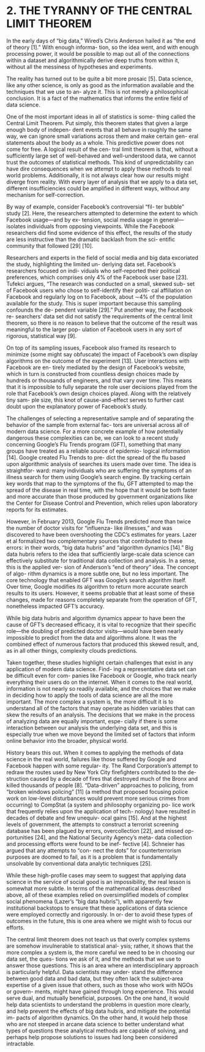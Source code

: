 # 2. THE TYRANNY OF THE CENTRAL LIMIT THEOREMIn the early days of “big data,” Wired’s Chris Anderson hailed it as “the end of theory [1].” With enough informa- tion, so the idea went, and with enough processing power, it would be possible to map out all of the connections within a dataset and algorithmically derive deep truths from within it, without all the messiness of hypotheses and experiments.The reality has turned out to be quite a bit more prosaic [5]. Data science, like any other science, is only as good as the information available and the techniques that we use to an- alyze it. This is not merely a philosophical conclusion. It is a fact of the mathematics that informs the entire field of data science.One of the most important ideas in all of statistics is some- thing called the Central Limit Theorem. Put simply, this theorem states that given a large enough body of indepen- dent events that all behave in roughly the same way, we can ignore small variations across them and make certain gen- eral statements about the body as a whole. This predictive power does not come for free. A logical result of the cen- tral limit theorem is that, without a sufficiently large set of well-behaved and well-understood data, we cannot trust the outcomes of statistical methods. This kind of unpredictability can have dire consequences when we attempt to apply these methods to real world problems. Additionally, it is not always clear how our results might diverge from reality. With every layer of analysis that we apply to a data set, different insufficiencies could be amplified in different ways, without any mechanism for self-correction.By way of example, consider Facebook’s controversial “fil- ter bubble” study [2]. Here, the researchers attempted to determine the extent to which Facebook usage—and by ex- tension, social media usage in general—isolates individuals from opposing viewpoints. While the Facebook researchers did find some evidence of this effect, the results of the study are less instructive than the dramatic backlash from the sci- entific community that followed [29] [10].Researchers and experts in the field of social media and big data excoriated the study, highlighting the limited un- derlying data set. Facebook’s researchers focused on indi- viduals who self-reported their political preferences, which comprises only 4% of the Facebook user base [23]. Tufekci argues, “The research was conducted on a small, skewed sub- set of Facebook users who chose to self-identify their politi- cal affiliation on Facebook and regularly log on to Facebook, about ∼4% of the population available for the study. This is super important because this sampling confounds the de- pendent variable [29].” Put another way, the Facebook re- searchers’ data set did not satisfy the requirements of the central limit theorem, so there is no reason to believe that the outcome of the result was meaningful to the larger pop- ulation of Facebook users in any sort of rigorous, statistical way [9].On top of its sampling issues, Facebook also framed its research to minimize (some might say obfuscate) the impact of Facebook’s own display algorithms on the outcome of the experiment [13]. User interactions with Facebook are en- tirely mediated by the design of Facebook’s website, which in turn is constructed from countless design choices made by hundreds or thousands of engineers, and that vary over time. This means that it is impossible to fully separate the role user decisions played from the role that Facebook’s own design choices played. Along with the relatively tiny sam- ple size, this knot of cause-and-effect serves to further cast doubt upon the explanatory power of Facebook’s study.The challenges of selecting a representative sample and of separating the behavior of the sample from external fac- tors are universal across all of modern data science. For a more concrete example of how potentially dangerous these complexities can be, we can look to a recent study concerning Google’s Flu Trends program (GFT), something that many groups have treated as a reliable source of epidemio- logical information [14]. Google created Flu Trends to pre- dict the spread of the flu based upon algorithmic analysis of searches its users made over time. The idea is straightfor- ward: many individuals who are suffering the symptoms of an illness search for them using Google’s search engine. By tracking certain key words that map to the symptoms of the flu, GFT attempted to map the spread of the disease in real time, with the hope that it would be both faster and more accurate than those produced by government organizations like the Center for Disease Control and Prevention, which relies upon laboratory reports for its estimates.However, in February 2013, Google Flu Trends predicted more than twice the number of doctor visits for “influenza- like illnesses,” and was discovered to have been overshooting the CDC’s estimates for years. Lazer et al formalized two complementary sources that contributed to these errors: in their words, “big data hubris” and “algorithm dynamics [14].” Big data hubris refers to the idea that sufficiently large-scale data science can effectively substitute for traditional data collection and analysis. In a sense, this is the applied ver- sion of Anderson’s “end of theory” idea. The concept of algo- rithm dynamics is a more subtle one, but no less important. The core technology that enabled GFT was Google’s search algorithm itself. Over time, Google modifies its algorithm to return more accurate search results to its users. However, it seems probable that at least some of these changes, made for reasons completely separate from the operation of GFT, nonetheless impacted GFT’s accuracy.While big data hubris and algorithm dynamics appear to have been the cause of GFT’s decreased efficacy, it is vital to recognize that their specific role—the doubling of predicted doctor visits—would have been nearly impossible to predict from the data and algorithms alone. It was the combined effect of numerous factors that produced this skewed result, and, as in all other things, complexity clouds predictions.Taken together, these studies highlight certain challenges that exist in any application of modern data science. Find- ing a representative data set can be difficult even for com- panies like Facebook or Google, who track nearly everything their users do on the internet. When it comes to the real world, information is not nearly so readily available, and the choices that we make in deciding how to apply the tools of data science are all the more important. The more complex a system is, the more difficult it is to understand all of the factors that may operate as hidden variables that can skew the results of an analysis. The decisions that we make in the process of analyzing data are equally important, espe- cially if there is some interaction between our analysis the underlying data set, and this is especially true when we move beyond the limited set of factors that inform online behavior into the broader, physical world.History bears this out. When it comes to applying the methods of data science in the real world, failures like those suffered by Google and Facebook happen with some regular- ity. The Rand Corporation’s attempt to redraw the routes used by New York City firefighters contributed to the de- struction caused by a decade of fires that destroyed much of the Bronx and killed thousands of people [8]. “Data-driven” approaches to policing, from “broken windows policing” [11] (a method that proposed focusing police work on low-level disturbances would prevent more serious crimes from occurring) to CompStat (a system and philosophy organizing po- lice work that frequently relies upon the application of tech- nology) have resulted in decades of debate and few unequiv- ocal gains [15]. And at the highest levels of government, the attempts to construct a terrorist screening database has been plagued by errors, overcollection [22], and missed op- portunities [24], and the National Security Agency’s meta- data collection and processing efforts were found to be inef- fective [4]. Schneier has argued that any attempts to “con- nect the dots” for counterterrorism purposes are doomed to fail, as it is a problem that is fundamentally unsolvable by conventional data analytic techniques [25].While these high-profile cases may seem to suggest that applying data science in the service of social good is an impossibility, the real lesson is somewhat more subtle. In terms of the mathematical ideas described above, all of these examples relied on oversimplified models of complex social phenomena (Lazer’s “big data hubris”), with apparently few institutional backstops to ensure that these applications of data science were employed correctly and rigorously. In or- der to avoid these types of outcomes in the future, this is one area where we might wish to focus our efforts.The central limit theorem does not teach us that overly complex systems are somehow invulnerable to statistical anal- ysis; rather, it shows that the more complex a system is, the more careful we need to be in choosing our data set, the ques- tions we ask of it, and the methods that we use to answer those questions. This is an area where an interdisciplinary approach is particularly helpful. Data scientists may under- stand the difference between good data and bad data, but they often lack the subject-area expertise of a given issue that others, such as those who work with NGOs or govern- ments, might have gained through long experience. This would serve dual, and mutually beneficial, purposes. On the one hand, it would help data scientists to understand the problems in question more clearly, and help prevent the effects of big data hubris, and mitigate the potential im- pacts of algorithm dynamics. On the other hand, it would help those who are not steeped in arcane data science to better understand what types of questions these analytical methods are capable of solving, and perhaps help propose solutions to issues had long been considered intractable.